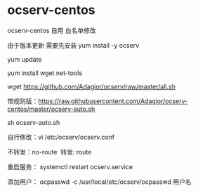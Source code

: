# ocserv-centos
ocserv-centos 自用
白名单修改

由于版本更新 需要先安装 yum install -y ocserv

yum update

yum install wget net-tools

wget https://github.com/Adagior/ocserv/raw/master/all.sh

带规则版：https://raw.githubusercontent.com/Adagior/ocserv-centos/master/ocserv-auto.sh 

sh ocserv-auto.sh

自行修改：vi /etc/ocserv/ocserv.conf

不转发：no-route  转发: route

重启服务： systemctl restart ocserv.service

添加用户： ocpasswd -c /usr/local/etc/ocserv/ocpasswd 用户名
